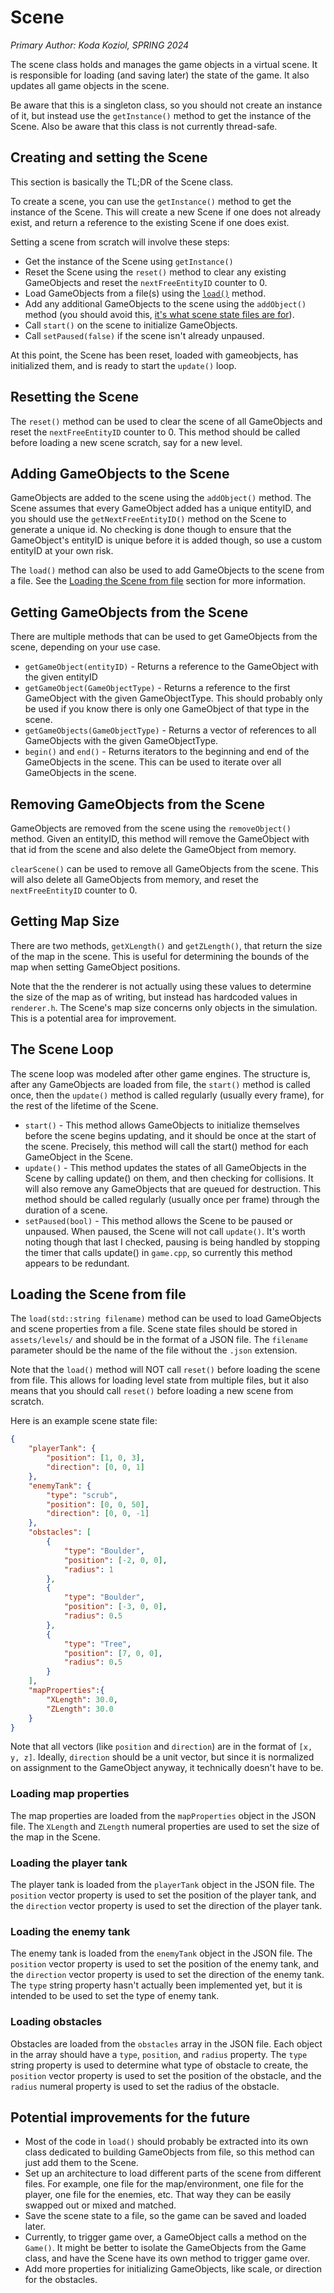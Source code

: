 # Scene

_Primary Author: Koda Koziol, SPRING 2024_

The scene class holds and manages the game objects in a virtual scene. It is responsible for loading (and saving later) the state of the game. It also updates all game objects in the scene.

Be aware that this is a singleton class, so you should not create an instance of it, but instead use the `getInstance()` method to get the instance of the Scene. Also be aware that this class is not currently thread-safe.

## Creating and setting the Scene

This section is basically the TL;DR of the Scene class.

To create a scene, you can use the `getInstance()` method to get the instance of the Scene. This will create a new Scene if one does not already exist, and return a reference to the existing Scene if one does exist.

Setting a scene from scratch will involve these steps:
- Get the instance of the Scene using `getInstance()`
- Reset the Scene using the `reset()` method to clear any existing GameObjects and reset the `nextFreeEntityID` counter to 0.
- Load GameObjects from a file(s) using the [`load()`](#loading-the-scene-from-file) method.
- Add any additional GameObjects to the scene using the `addObject()` method (you should avoid this, [it's what scene state files are for](#loading-the-scene-from-file)).
- Call `start()` on the scene to initialize GameObjects.
- Call `setPaused(false)` if the scene isn't already unpaused.

At this point, the Scene has been reset, loaded with gameobjects, has initialized them, and is ready to start the `update()` loop.

## Resetting the Scene

The `reset()` method can be used to clear the scene of all GameObjects and reset the `nextFreeEntityID` counter to 0. This method should be called before loading a new scene scratch, say for a new level.

## Adding GameObjects to the Scene

GameObjects are added to the scene using the `addObject()` method. The Scene assumes that every GameObject added has a unique entityID, and you should use the `getNextFreeEntityID()` method on the Scene to generate a unique id. No checking is done though to ensure that the GameObject's entityID is unique before it is added though, so use a custom entityID at your own risk.

The `load()` method can also be used to add GameObjects to the scene from a file. See the [Loading the Scene from file](#loading-the-scene-from-file) section for more information.

## Getting GameObjects from the Scene

There are multiple methods that can be used to get GameObjects from the scene, depending on your use case.

- `getGameObject(entityID)` - Returns a reference to the GameObject with the given entityID
- `getGameObject(GameObjectType)` - Returns a reference to the first GameObject with the given GameObjectType. This should probably only be used if you know there is only one GameObject of that type in the scene.
- `getGameObjects(GameObjectType)` - Returns a vector of references to all GameObjects with the given GameObjectType.
- `begin()` and `end()` - Returns iterators to the beginning and end of the GameObjects in the scene. This can be used to iterate over all GameObjects in the scene.

## Removing GameObjects from the Scene

GameObjects are removed from the scene using the `removeObject()` method. Given an entityID, this method will remove the GameObject with that id from the scene and also delete the GameObject from memory.

`clearScene()` can be used to remove all GameObjects from the scene. This will also delete all GameObjects from memory, and reset the `nextFreeEntityID` counter to 0.

## Getting Map Size

There are two methods, `getXLength()` and `getZLength()`, that return the size of the map in the scene. This is useful for determining the bounds of the map when setting GameObject positions.

Note that the the renderer is not actually using these values to determine the size of the map as of writing, but instead has hardcoded values in `renderer.h`. The Scene's map size concerns only objects in the simulation. This is a potential area for improvement.

## The Scene Loop

The scene loop was modeled after other game engines. The structure is, after any GameObjects are loaded from file, the `start()` method is called once, then the `update()` method is called regularly (usually every frame), for the rest of the lifetime of the Scene.
- `start()` - This method allows GameObjects to initialize themselves before the scene begins updating, and it should be once at the start of the scene. Precisely, this method will call the start() method for each GameObject in the Scene.
- `update()` - This method updates the states of all GameObjects in the Scene by calling update() on them, and then checking for collisions. It will also remove any GameObjects that are queued for destruction. This method should be called regularly (usually once per frame) through the duration of a scene.
- `setPaused(bool)` - This method allows the Scene to be paused or unpaused. When paused, the Scene will not call `update()`. It's worth noting though that last I checked, pausing is being handled by stopping the timer that calls update() in `game.cpp`, so currently this method appears to be redundant.

## Loading the Scene from file

The `load(std::string filename)` method can be used to load GameObjects and scene properties from a file. Scene state files should be stored in `assets/levels/` and should be in the format of a JSON file. The `filename` parameter should be the name of the file without the `.json` extension.

Note that the `load()` method will NOT call `reset()` before loading the scene from file. This allows for loading level state from multiple files, but it also means that you should call `reset()` before loading a new scene from scratch.

Here is an example scene state file:
```json
{
    "playerTank": {
        "position": [1, 0, 3],
        "direction": [0, 0, 1]
    },
    "enemyTank": {
        "type": "scrub",
        "position": [0, 0, 50],
        "direction": [0, 0, -1]
    },
    "obstacles": [
        {
            "type": "Boulder",
            "position": [-2, 0, 0],
            "radius": 1
        },
        {
            "type": "Boulder",
            "position": [-3, 0, 0],
            "radius": 0.5
        },
        {
            "type": "Tree",
            "position": [7, 0, 0],
            "radius": 0.5
        }
    ],
    "mapProperties":{
        "XLength": 30.0,
        "ZLength": 30.0
    }
}
```

Note that all vectors (like `position` and `direction`) are in the format of `[x, y, z]`. Ideally, `direction` should be a unit vector, but since it is normalized on assignment to the GameObject anyway, it technically doesn't have to be.

### Loading map properties

The map properties are loaded from the `mapProperties` object in the JSON file. The `XLength` and `ZLength` numeral properties are used to set the size of the map in the Scene.

### Loading the player tank

The player tank is loaded from the `playerTank` object in the JSON file. The `position` vector property is used to set the position of the player tank, and the `direction` vector property is used to set the direction of the player tank.

### Loading the enemy tank

The enemy tank is loaded from the `enemyTank` object in the JSON file. The `position` vector property is used to set the position of the enemy tank, and the `direction` vector property is used to set the direction of the enemy tank. The `type` string property hasn't actually been implemented yet, but it is intended to be used to set the type of enemy tank.

### Loading obstacles

Obstacles are loaded from the `obstacles` array in the JSON file. Each object in the array should have a `type`, `position`, and `radius` property. The `type` string property is used to determine what type of obstacle to create, the `position` vector property is used to set the position of the obstacle, and the `radius` numeral property is used to set the radius of the obstacle.

## Potential improvements for the future

- Most of the code in `load()` should probably be extracted into its own class dedicated to building GameObjects from file, so this method can just add them to the Scene.
- Set up an architecture to load different parts of the scene from different files. For example, one file for the map/environment, one file for the player, one file for the enemies, etc. That way they can be easily swapped out or mixed and matched.
- Save the scene state to a file, so the game can be saved and loaded later.
- Currently, to trigger game over, a GameObject calls a method on the `Game()`. It might be better to isolate the GameObjects from the Game class, and have the Scene have its own method to trigger game over.
- Add more properties for initializing GameObjects, like scale, or direction for the obstacles.